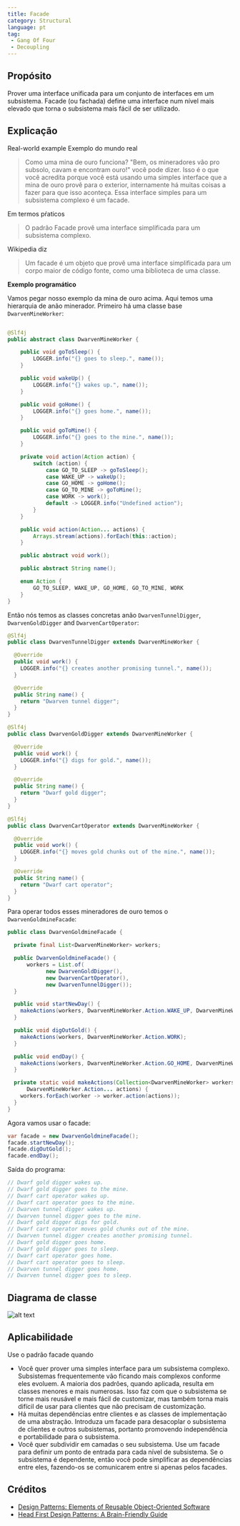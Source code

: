 ```yaml
---
title: Facade
category: Structural
language: pt
tag:
 - Gang Of Four
 - Decoupling
---
```


## Propósito

Prover uma interface unificada para um conjunto de interfaces em um subsistema.
Facade (ou fachada) define uma interface num nível mais elevado que torna o subsistema mais fácil de ser utilizado.

## Explicação

Real-world example
Exemplo do mundo real

> Como uma mina de ouro funciona? "Bem, os mineradores vão pro subsolo, cavam e encontram ouro!" você pode dizer.
> Isso é o que você acredita porque você está usando uma simples interface que a mina de ouro provê para o exterior,
> internamente há muitas coisas a fazer para que isso aconteça. Essa interface simples para um subsistema complexo é
> um facade.

Em termos pŕaticos

> O padrão Facade provê uma interface simplificada para um subsistema complexo.

Wikipedia diz

> Um facade é um objeto que provê uma interface simplificada para um corpo maior de código fonte,
> como uma biblioteca de uma classe.

**Exemplo programático**

Vamos pegar nosso exemplo da mina de ouro acima. Aqui temos uma hierarquia de anão minerador.
Primeiro há uma classe base `DwarvenMineWorker`:

```java

@Slf4j
public abstract class DwarvenMineWorker {

    public void goToSleep() {
        LOGGER.info("{} goes to sleep.", name());
    }

    public void wakeUp() {
        LOGGER.info("{} wakes up.", name());
    }

    public void goHome() {
        LOGGER.info("{} goes home.", name());
    }

    public void goToMine() {
        LOGGER.info("{} goes to the mine.", name());
    }

    private void action(Action action) {
        switch (action) {
            case GO_TO_SLEEP -> goToSleep();
            case WAKE_UP -> wakeUp();
            case GO_HOME -> goHome();
            case GO_TO_MINE -> goToMine();
            case WORK -> work();
            default -> LOGGER.info("Undefined action");
        }
    }

    public void action(Action... actions) {
        Arrays.stream(actions).forEach(this::action);
    }

    public abstract void work();

    public abstract String name();

    enum Action {
        GO_TO_SLEEP, WAKE_UP, GO_HOME, GO_TO_MINE, WORK
    }
}
```

Então nós temos as classes concretas anão `DwarvenTunnelDigger`, `DwarvenGoldDigger` and
`DwarvenCartOperator`:

```java
@Slf4j
public class DwarvenTunnelDigger extends DwarvenMineWorker {

  @Override
  public void work() {
    LOGGER.info("{} creates another promising tunnel.", name());
  }

  @Override
  public String name() {
    return "Dwarven tunnel digger";
  }
}

@Slf4j
public class DwarvenGoldDigger extends DwarvenMineWorker {

  @Override
  public void work() {
    LOGGER.info("{} digs for gold.", name());
  }

  @Override
  public String name() {
    return "Dwarf gold digger";
  }
}

@Slf4j
public class DwarvenCartOperator extends DwarvenMineWorker {

  @Override
  public void work() {
    LOGGER.info("{} moves gold chunks out of the mine.", name());
  }

  @Override
  public String name() {
    return "Dwarf cart operator";
  }
}

```

Para operar todos esses mineradores de ouro temos o `DwarvenGoldmineFacade`:

```java
public class DwarvenGoldmineFacade {

  private final List<DwarvenMineWorker> workers;

  public DwarvenGoldmineFacade() {
      workers = List.of(
            new DwarvenGoldDigger(),
            new DwarvenCartOperator(),
            new DwarvenTunnelDigger());
  }

  public void startNewDay() {
    makeActions(workers, DwarvenMineWorker.Action.WAKE_UP, DwarvenMineWorker.Action.GO_TO_MINE);
  }

  public void digOutGold() {
    makeActions(workers, DwarvenMineWorker.Action.WORK);
  }

  public void endDay() {
    makeActions(workers, DwarvenMineWorker.Action.GO_HOME, DwarvenMineWorker.Action.GO_TO_SLEEP);
  }

  private static void makeActions(Collection<DwarvenMineWorker> workers,
      DwarvenMineWorker.Action... actions) {
    workers.forEach(worker -> worker.action(actions));
  }
}
```

Agora vamos usar o facade:

```java
var facade = new DwarvenGoldmineFacade();
facade.startNewDay();
facade.digOutGold();
facade.endDay();
```

Saída do programa:

```java
// Dwarf gold digger wakes up.
// Dwarf gold digger goes to the mine.
// Dwarf cart operator wakes up.
// Dwarf cart operator goes to the mine.
// Dwarven tunnel digger wakes up.
// Dwarven tunnel digger goes to the mine.
// Dwarf gold digger digs for gold.
// Dwarf cart operator moves gold chunks out of the mine.
// Dwarven tunnel digger creates another promising tunnel.
// Dwarf gold digger goes home.
// Dwarf gold digger goes to sleep.
// Dwarf cart operator goes home.
// Dwarf cart operator goes to sleep.
// Dwarven tunnel digger goes home.
// Dwarven tunnel digger goes to sleep.
```

## Diagrama de classe

![alt text](./etc/facade.urm.png "Diagrama de classe padrão Facade")

## Aplicabilidade

Use o padrão facade quando

* Você quer prover uma simples interface para um subsistema complexo. Subsistemas frequentemente
  vão ficando mais complexos conforme eles evoluem. A maioria dos padrões, quando aplicada, resulta
  em classes menores e mais numerosas. Isso faz com que o subsistema se torne mais reusável e mais
  fácil de customizar, mas também torna mais difícil de usar para clientes que não precisam de
  customização.
* Há muitas dependências entre clientes e as classes de implementação de uma abstração. Introduza
  um facade para desacoplar o subsistema de clientes e outros subsistemas, portanto promovendo independência
  e portabilidade para o subsistema.
* Você quer subdividir em camadas o seu subsistema. Use um facade para definir um ponto de entrada
  para cada nível de subsistema. Se o subsistema é dependente, então você pode simplificar as dependências
  entre eles, fazendo-os se comunicarem entre si apenas pelos facades.

## Créditos

* [Design Patterns: Elements of Reusable Object-Oriented Software](https://www.amazon.com/gp/product/0201633612/ref=as_li_tl?ie=UTF8&camp=1789&creative=9325&creativeASIN=0201633612&linkCode=as2&tag=javadesignpat-20&linkId=675d49790ce11db99d90bde47f1aeb59)
* [Head First Design Patterns: A Brain-Friendly Guide](https://www.amazon.com/gp/product/0596007124/ref=as_li_tl?ie=UTF8&camp=1789&creative=9325&creativeASIN=0596007124&linkCode=as2&tag=javadesignpat-20&linkId=6b8b6eea86021af6c8e3cd3fc382cb5b)
